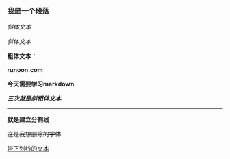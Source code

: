 ### 我是一个段落

*斜体文本*

_斜体文本_

__粗体文本__：

**runoon.com**

__今天需要学习markdown__

___三次就是斜粗体文本___

***

**就是建立分割线**

~~这是我想删除的字体~~

<u>带下划线的文本</u>

[^Shine_hale]:一个正在努力学习技术的萌新





